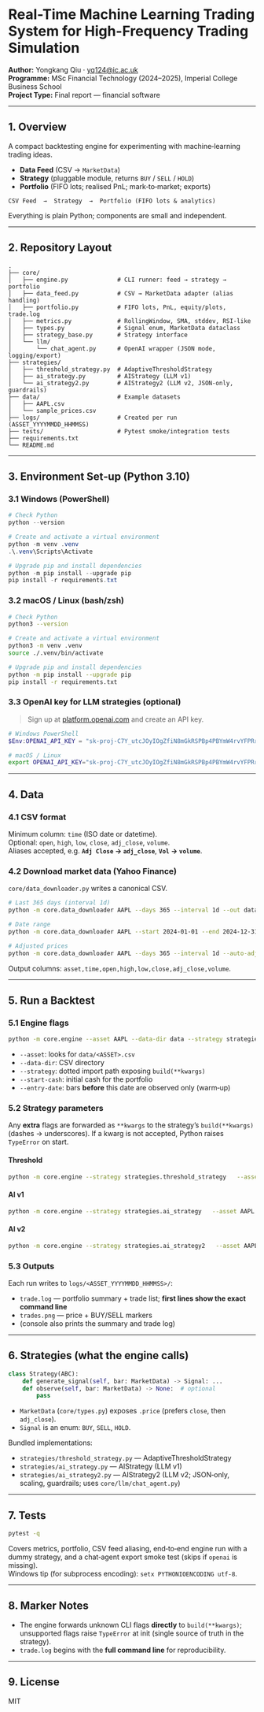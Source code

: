 # Real-Time Machine Learning Trading System for High-Frequency Trading Simulation

**Author:** Yongkang Qiu · yq124@ic.ac.uk  
**Programme:** MSc Financial Technology (2024–2025), Imperial College Business School  
**Project Type:** Final report — financial software

---

## 1. Overview

A compact backtesting engine for experimenting with machine‑learning trading ideas.

- **Data Feed** (CSV → `MarketData`)
- **Strategy** (pluggable module, returns `BUY` / `SELL` / `HOLD`)
- **Portfolio** (FIFO lots; realised PnL; mark‑to‑market; exports)

```
CSV Feed  →  Strategy  →  Portfolio (FIFO lots & analytics)
```

Everything is plain Python; components are small and independent.

---

## 2. Repository Layout

```
.
├── core/
│   ├── engine.py              # CLI runner: feed → strategy → portfolio
│   ├── data_feed.py           # CSV → MarketData adapter (alias handling)
│   ├── portfolio.py           # FIFO lots, PnL, equity/plots, trade.log
│   ├── metrics.py             # RollingWindow, SMA, stddev, RSI-like
│   ├── types.py               # Signal enum, MarketData dataclass
│   ├── strategy_base.py       # Strategy interface
│   └── llm/
│       └── chat_agent.py      # OpenAI wrapper (JSON mode, logging/export)
├── strategies/
│   ├── threshold_strategy.py  # AdaptiveThresholdStrategy
│   ├── ai_strategy.py         # AIStrategy (LLM v1)
│   └── ai_strategy2.py        # AIStrategy2 (LLM v2, JSON-only, guardrails)
├── data/                      # Example datasets
│   ├── AAPL.csv
│   └── sample_prices.csv
├── logs/                      # Created per run (ASSET_YYYYMMDD_HHMMSS)
├── tests/                     # Pytest smoke/integration tests
├── requirements.txt
└── README.md
```

---

## 3. Environment Set‑up (Python 3.10)

### 3.1 Windows (PowerShell)

```powershell
# Check Python
python --version

# Create and activate a virtual environment
python -m venv .venv
.\.venv\Scripts\Activate

# Upgrade pip and install dependencies
python -m pip install --upgrade pip
pip install -r requirements.txt
```

### 3.2 macOS / Linux (bash/zsh)

```bash
# Check Python
python3 --version

# Create and activate a virtual environment
python3 -m venv .venv
source ./.venv/bin/activate

# Upgrade pip and install dependencies
python -m pip install --upgrade pip
pip install -r requirements.txt
```

### 3.3 OpenAI key for LLM strategies (optional)

> Sign up at [platform.openai.com](https://platform.openai.com/) and create an API key.

```powershell
# Windows PowerShell
$Env:OPENAI_API_KEY = "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"
```

```bash
# macOS / Linux
export OPENAI_API_KEY="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"
```

---

## 4. Data

### 4.1 CSV format

Minimum column: `time` (ISO date or datetime).  
Optional: `open`, `high`, `low`, `close`, `adj_close`, `volume`.  
Aliases accepted, e.g. **`Adj Close` → `adj_close`**, **`Vol` → `volume`**.

### 4.2 Download market data (Yahoo Finance)

`core/data_downloader.py` writes a canonical CSV.

```bash
# Last 365 days (interval 1d)
python -m core.data_downloader AAPL --days 365 --interval 1d --out data/AAPL.csv

# Date range
python -m core.data_downloader AAPL --start 2024-01-01 --end 2024-12-31 --interval 1d --out data/AAPL.csv

# Adjusted prices
python -m core.data_downloader AAPL --days 365 --interval 1d --auto-adjust --out data/AAPL.csv
```

Output columns: `asset,time,open,high,low,close,adj_close,volume`.

---

## 5. Run a Backtest

### 5.1 Engine flags

```bash
python -m core.engine --asset AAPL --data-dir data --strategy strategies.threshold_strategy   --start-cash 10000 --entry-date 2024-01-01
```

- `--asset`: looks for `data/<ASSET>.csv`
- `--data-dir`: CSV directory
- `--strategy`: dotted import path exposing `build(**kwargs)`
- `--start-cash`: initial cash for the portfolio
- `--entry-date`: bars **before** this date are observed only (warm‑up)

### 5.2 Strategy parameters

Any **extra** flags are forwarded as `**kwargs` to the strategy’s `build(**kwargs)` (dashes → underscores). If a kwarg is not accepted, Python raises `TypeError` on start.

#### Threshold

```bash
python -m core.engine --strategy strategies.threshold_strategy   --asset AAPL --data-dir data   --lookback 30 --buy-pct 0.02 --sell-pct 0.02
```

#### AI v1

```bash
python -m core.engine --strategy strategies.ai_strategy   --asset AAPL --data-dir data --start-cash 20000   --history-days 60 --metrics-window 20 --rsi-window 14   --verbose-llm true --max-units 10
```

#### AI v2

```bash
python -m core.engine --strategy strategies.ai_strategy2   --asset AAPL --data-dir data --start-cash 20000   --style swing --enable-scaling true   --short-win 10 --long-win 30 --rsi-win 14   --max-units 500 --history-days 180 --cooldown-bars-after-trade 0   --model gpt-4o-mini --temperature 0.1 --top-p 1.0   --frequency-penalty 0.0 --presence-penalty 0.0 --max-tokens 120   --json-mode true --max-history 64 --verbose-llm true --retry-on-parse-error true
```

### 5.3 Outputs

Each run writes to `logs/<ASSET_YYYYMMDD_HHMMSS>/`:

- `trade.log` — portfolio summary + trade list; **first lines show the exact command line**
- `trades.png` — price + BUY/SELL markers
- (console also prints the summary and trade log)

---

## 6. Strategies (what the engine calls)

```python
class Strategy(ABC):
    def generate_signal(self, bar: MarketData) -> Signal: ...
    def observe(self, bar: MarketData) -> None:  # optional
        pass
```
- `MarketData` (`core/types.py`) exposes `.price` (prefers `close`, then `adj_close`).
- `Signal` is an enum: `BUY`, `SELL`, `HOLD`.

Bundled implementations:
- `strategies/threshold_strategy.py` — AdaptiveThresholdStrategy
- `strategies/ai_strategy.py` — AIStrategy (LLM v1)
- `strategies/ai_strategy2.py` — AIStrategy2 (LLM v2; JSON‑only, scaling, guardrails; uses `core/llm/chat_agent.py`)

---

## 7. Tests

```bash
pytest -q
```
Covers metrics, portfolio, CSV feed aliasing, end‑to‑end engine run with a dummy strategy, and a chat‑agent export smoke test (skips if `openai` is missing).  
Windows tip (for subprocess encoding): `setx PYTHONIOENCODING utf-8`.

---

## 8. Marker Notes

- The engine forwards unknown CLI flags **directly** to `build(**kwargs)`; unsupported flags raise `TypeError` at init (single source of truth in the strategy).
- `trade.log` begins with the **full command line** for reproducibility.

---

## 9. License

MIT
